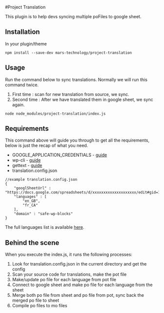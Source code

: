 #Project Translation

This plugin is to help devs syncing multiple poFiles to google sheet.

## Installation
In your plugin/theme
```
npm install --save-dev mars-technology/project-translation
```

## Usage
Run the command below to sync translations. Normally we will run this command twice.
1. First time : scan for new translation from source, we sync. 
2. Second time : After we have translated them in google sheet, we sync again.
```
node node_modules/project-translation/index.js
```

## Requirements
This command above will guide you through to get all the requirements, below is just the recap of what you need.
- GOOGLE_APPLICATION_CREDENTIALS - [guide](https://www.notion.so/Project-Translation-8e7782be6bb14f3c9cd0b439f8c9e25d#46d320062dda41e382e4e7fa9794a754)
- wp-cli - [guide](https://www.notion.so/Project-Translation-8e7782be6bb14f3c9cd0b439f8c9e25d#93527793d3b849a5a9e2944b722f56b4)
- gettext - [guide](https://www.notion.so/Project-Translation-8e7782be6bb14f3c9cd0b439f8c9e25d#f3de325b420a44c49f9f86c26cd75fb7)
- translation.config.json
```
//example translation.config.json
{
    "googlSheetUrl" : "https://docs.google.com/spreadsheets/d/xxxxxxxxxxxxxxxxxxxx/edit#gid=1259558084",
    "languages" : [
        "en_GB",
        "fr_CA"
    ],
    "domain" : "safe-wp-blocks"
}
```
The full languages list is available [here](https://wpastra.com/docs/complete-list-wordpress-locale-codes/).

## Behind the scene
When you execute the index.js, it runs the following processes:
1. Look for translation.config.json in the current directory and get the config
2. Scan your source code for translations, make the pot file
3. Make/update po file for each language from pot file
4. Connect to google sheet and make po file for each language from the sheet
5. Merge both po file from sheet and po file from pot, sync back the merged po file to sheet
6. Compile po files to mo files
